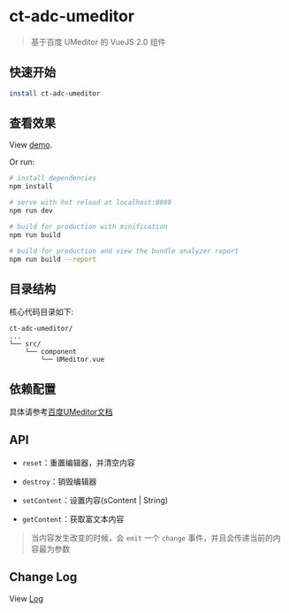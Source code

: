 # ct-adc-umeditor

> 基于百度 UMeditor 的 VueJS 2.0 组件

## 快速开始

``` bash
install ct-adc-umeditor
```

## 查看效果
View [demo](http://htmlpreview.github.io/?https://github.com/ct-adc/ct-adc-umeditor/blob/master/view/demo.html).

Or run:

``` bash
# install dependencies
npm install

# serve with hot reload at localhost:8080
npm run dev

# build for production with minification
npm run build

# build for production and view the bundle analyzer report
npm run build --report
```

## 目录结构

核心代码目录如下:

```
ct-adc-umeditor/
...
└── src/
    └── component
        └── UMeditor.vue
```

## 依赖配置

具体请参考[百度UMeditor文档](http://ueditor.baidu.com/website/umeditor.html)

## API

- `reset`：重置编辑器，并清空内容
- `destroy`：销毁编辑器

- `setContent`：设置内容(sContent | String)

- `getContent`：获取富文本内容

> 当内容发生改变的时候，会 `emit` 一个 `change` 事件，并且会传递当前的内容最为参数

## Change Log

View [Log](./ChangeLog.md)
